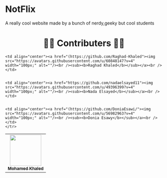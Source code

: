 # NotFlix

A really cool website made by a bunch of nerdy,geeky but cool students 
<h1 align="center"> 👨‍💻 Contributers 👩‍💻 </h1>

<table>
  <tr>
    <td align="center"><a href="https://github.com/MohamedElhadidy001"><img src="https://avatars.githubusercontent.com/u/56936494?v=4" width="100px;" alt=""/><br /><sub><b>Mohamed Khaled</b></sub></a><br />
    </td>
    
   
    <td align="center"><a href="(https://github.com/Raghad-Khaled"><img src="https://avatars.githubusercontent.com/u/60848147?v=4" width="100px;" alt=""/><br /><sub><b>Raghad Khaled</b></sub></a><br />
    </td>
    
   
    <td align="center"><a href="https://github.com/nadaelsayed11"><img src="https://avatars.githubusercontent.com/u/49396399?v=4" width="100px;" alt=""/><br /><sub><b>Nada Elsayed</b></sub></a><br />
    </td>
    
   
    <td align="center"><a href="(https://github.com/DoniaEsawi/"><img src="https://avatars.githubusercontent.com/u/56982963?v=4" width="100px;" alt=""/><br /><sub><b>Donia Esawy</b></sub></a><br />
    </td>
    </tr>
  </table>

<!-- Contributors table START 
| [![Mohamed Khaled](https://avatars.githubusercontent.com/u/56936494?v=4)<br /><sub>Mohamed Khaled</sub>](https://github.com/MohamedElhadidy001)<br /> | [![Raghad Khaled](https://avatars.githubusercontent.com/u/60848147?v=4)<br /><sub>Raghad Khaled</sub>](https://github.com/Raghad-Khaled)<br /> | [![Nada Elsayed](https://avatars.githubusercontent.com/u/49396399?v=4)<br /><sub>Nada Elsayed</sub>](https://github.com/nadaelsayed11)<br /> |[![Donia Esawy](https://avatars.githubusercontent.com/u/56982963?v=4)<br /><sub>Donia Esawy</sub>](https://github.com/DoniaEsawi/)<br /> |
| :---: | :---: | :---: |
-->
<!-- Contributors table END -->

